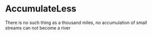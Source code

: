 # AccumulateLess
There is no such thing as a thousand miles, no accumulation of small streams can not become a river
